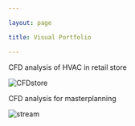 ```yaml
---

layout: page

title: Visual Portfolio

---
```



CFD analysis of HVAC in retail store

![CFDstore](https://amadkayani.github.io/CFDstore.png)


CFD analysis for masterplanning

![stream](https://amadkayani.github.io/stream.png)


